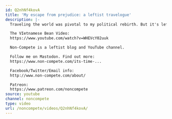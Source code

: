 ```yaml
---
id: Q2nhNf4kovA
title: 'My escape from prejudice: a leftist travelogue'
description: |-
  Traveling the world was pivotal to my political rebirth. But it's left me with more questions than answers.

  The VIetnamese Bean Video:
  https://www.youtube.com/watch?v=WHEVcY02uuk

  Non-Compete is a leftist blog and YouTube channel.

  Follow me on Mastodon. Find out more:
  https://www.non-compete.com/its-time-...

  Facebook/Twitter/Email info:
  http://www.non-compete.com/about/

  Patreon:
  https://www.patreon.com/noncompete
source: youtube
channel: noncompete
type: video
url: /noncompete/videos/Q2nhNf4kovA/
---
```

